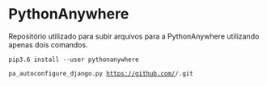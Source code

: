 # PythonAnywhere
Repositório utilizado para subir arquivos para a PythonAnywhere utilizando apenas dois comandos.


<code>pip3.6 install --user pythonanywhere</code>

<code>pa_autoconfigure_django.py https://github.com/<your-github-username>/<your-github-repository>.git</code>
